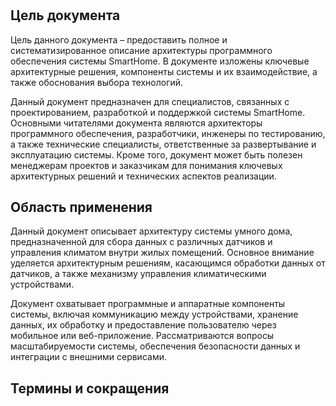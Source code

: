 # 

## **Цель документа**  

Цель данного документа – предоставить полное и систематизированное описание архитектуры программного обеспечения системы SmartHome. 
В документе изложены ключевые архитектурные решения, компоненты системы и их взаимодействие, а также обоснования выбора технологий. 

Данный документ предназначен для специалистов, связанных с проектированием, разработкой и поддержкой системы SmartHome.
Основными читателями документа являются архитекторы программного обеспечения, разработчики, инженеры по тестированию, а также технические специалисты, ответственные за развертывание и эксплуатацию системы. 
Кроме того, документ может быть полезен менеджерам проектов и заказчикам для понимания ключевых архитектурных решений и технических аспектов реализации.

## **Область применения**  

Данный документ описывает архитектуру системы умного дома, предназначенной для сбора данных с различных датчиков и управления климатом внутри жилых помещений. 
Основное внимание уделяется архитектурным решениям, касающимся обработки данных от датчиков, а также механизму управления климатическими устройствами.   

Документ охватывает программные и аппаратные компоненты системы, включая коммуникацию между устройствами, хранение данных, их обработку и предоставление пользователю через мобильное или веб-приложение. 
Рассматриваются вопросы масштабируемости системы, обеспечения безопасности данных и интеграции с внешними сервисами.

## **Термины и сокращения**